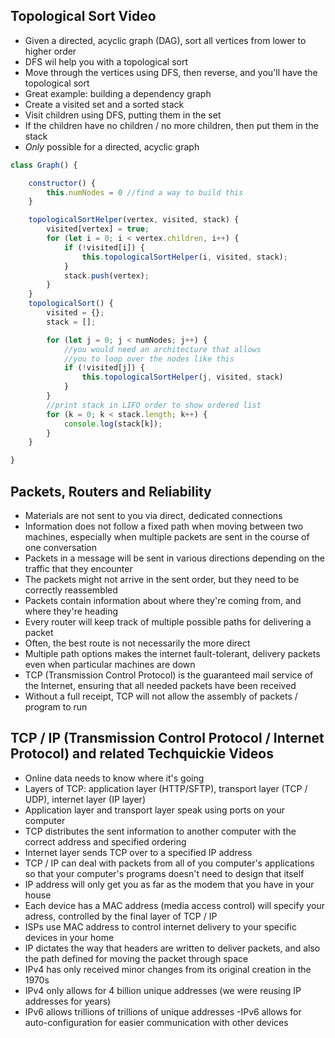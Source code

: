 ## Topological Sort Video

- Given a directed, acyclic graph (DAG), sort all vertices from lower to higher order
- DFS wil help you with a topological sort
- Move through the vertices using DFS, then reverse, and you'll have the topological sort
- Great example: building a dependency graph
- Create a visited set and a sorted stack
- Visit children using DFS, putting them in the set
- If the children have no children / no more children, then put them in the stack 
- _Only_ possible for a directed, acyclic graph

```javascript
class Graph() {

    constructor() {
        this.numNodes = 0 //find a way to build this
    }

    topologicalSortHelper(vertex, visited, stack) {
        visited[vertex] = true;
        for (let i = 0; i < vertex.children, i++) {
            if (!visited[i]) {
                this.topologicalSortHelper(i, visited, stack);
            }
            stack.push(vertex);
        }
    }
    topologicalSort() {
        visited = {};
        stack = [];

        for (let j = 0; j < numNodes; j++) {
            //you would need an architecture that allows 
            //you to loop over the nodes like this
            if (!visited[j]) {
                this.topologicalSortHelper(j, visited, stack)
            }
        }
        //print stack in LIFO order to show ordered list
        for (k = 0; k < stack.length; k++) {
            console.log(stack[k]);
        }
    }

}
```

## Packets, Routers and Reliability

- Materials are not sent to you via direct, dedicated connections
- Information does not follow a fixed path when moving between two machines, especially when multiple packets are sent in the course of one conversation
- Packets in a message will be sent in various directions depending on the traffic that they encounter 
- The packets might not arrive in the sent order, but they need to be correctly reassembled 
- Packets contain information about where they're coming from, and where they're heading 
- Every router will keep track of multiple possible paths for delivering a packet 
- Often, the best route is not necessarily the more direct
- Multiple path options makes the internet fault-tolerant, delivery packets even when particular machines are down
- TCP (Transmission Control Protocol) is the guaranteed mail service of the Internet, ensuring that all needed packets have been received 
- Without a full receipt, TCP will not allow the assembly of packets / program to run 

## TCP / IP (Transmission Control Protocol / Internet Protocol) and related Techquickie Videos

- Online data needs to know where it's going 
- Layers of TCP: application layer (HTTP/SFTP), transport layer (TCP / UDP), internet layer (IP layer)
- Application layer and transport layer speak using ports on your computer 
- TCP distributes the sent information to another computer with the correct address and specified ordering 
- Internet layer sends TCP over to a specified IP address
- TCP / IP can deal with packets from all of you computer's applications so that your computer's programs doesn't need to design that itself 
- IP address will only get you as far as the modem that you have in your house
- Each device has a MAC address (media access control) will specify your adress, controlled by the final layer of TCP / IP
- ISPs use MAC address to control internet delivery to your specific devices in your home 
- IP dictates the way that headers are written to deliver packets, and also the path defined for moving the packet through space 
- IPv4 has only received minor changes from its original creation in the 1970s 
- IPv4 only allows for 4 billion unique addresses (we were reusing IP addresses for years)
- IPv6 allows trillions of trillions of unique addresses
 -IPv6 allows for auto-configuration for easier communication with other devices 
